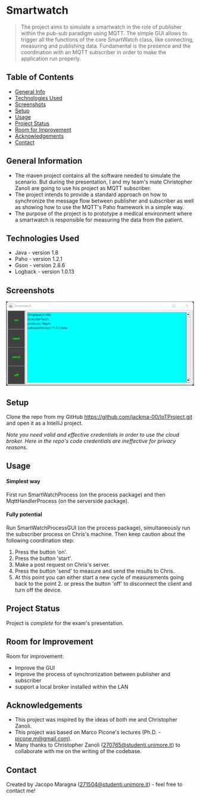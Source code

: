 # Smartwatch
> The project aims to simulate a smartwatch in the role of publisher within the pub-sub paradigm using MQTT.
> The simple GUI allows to trigger all the functions of the core SmartWatch class, like connecting, measuring and publishing data.
> Fundamental is the presence and the coordination with an MQTT subscriber in order to make the application run properly.


## Table of Contents
* [General Info](#general-information)
* [Technologies Used](#technologies-used)
* [Screenshots](#screenshots)
* [Setup](#setup)
* [Usage](#usage)
* [Project Status](#project-status)
* [Room for Improvement](#room-for-improvement)
* [Acknowledgements](#acknowledgements)
* [Contact](#contact)
<!-- * [License](#license) -->


## General Information
- The maven project contains all the software needed to simulate the scenario. But during the presentation, I and my team's mate Christopher Zanoli are going to use his project as MQTT subscriber. 
- The project intends to provide a standard approach on how to synchronize the message flow between publisher and subscriber as well as showing how to use the MQTT's Paho framework in a simple way.
- The purpose of the project is to prototype a medical environment where a smartwatch is responsible for measuring the data from the patient.


## Technologies Used
- Java - version 1.8
- Paho - version 1.2.1
- Gson - version 2.8.6
- Logback - version 1.0.13


## Screenshots
![Example screenshot](./screenshot.png)


## Setup
Clone the repo from my GitHub
https://github.com/jackma-00/IoTProject.git and open it as a IntelliJ project.

_Note you need valid and effective credentials in order to use the cloud broker. Here in the repo's code credentials are ineffective for privacy reasons._

## Usage
#### Simplest way
First run SmartWatchProcess (on the process package) and then MqttHandlerProcess (on the serverside package).
#### Fully potential 
Run SmartWatchProcessGUI (on the process package), simultaneously run the subscriber process on Chris's machine.
Then keep caution about the following coordination step:
1. Press the button 'on'.
2. Press the button 'start'.
3. Make a post request on Chris's server.
4. Press the button 'send' to measure and send the results to Chris.
5. At this point you can either start a new cycle of measurements going back to the point 2. or press the button 'off' to disconnect the client and turn off the device.


## Project Status
Project is _complete_ for the exam's presentation.


## Room for Improvement

Room for improvement:
- Improve the GUI
- Improve the process of synchronization between publisher and subscriber
- support a local broker installed within the LAN



## Acknowledgements

- This project was inspired by the ideas of both me and Christopher Zanoli.
- This project was based on Marco Picone's lectures (Ph.D. - picone.m@gmail.com).
- Many thanks to Christopher Zanoli (270765@studenti.unimore.it) to collaborate with me on the writing of the codebase.


## Contact
Created by Jacopo Maragna (271504@studenti.unimore.it) - feel free to contact me!


